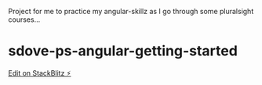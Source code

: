 Project for me to practice my angular-skillz as I go through some pluralsight courses...

# sdove-ps-angular-getting-started

[Edit on StackBlitz ⚡️](https://stackblitz.com/edit/sdove-ps-angular-getting-started)
